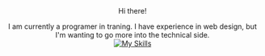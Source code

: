 <div align="center">
Hi there!

I am currently a programer in traning. I have experience in web design, but I'm wanting to go more into the technical side.<br>
[![My Skills](https://skillicons.dev/icons?i=html,css,vscode,figma,blender)](https://skillicons.dev)

<!--
**AjaxTheRoo/AjaxTheRoo** is a ✨ _special_ ✨ repository because its `README.md` (this file) appears on your GitHub profile.

Here are some ideas to get you started:

- 🔭 I’m currently working on ...
- 🌱 I’m currently learning ...
- 👯 I’m looking to collaborate on ...
- 🤔 I’m looking for help with ...
- 💬 Ask me about ...
- 📫 How to reach me: ...
- 😄 Pronouns: ...
- ⚡ Fun fact: ...
-->
</div>
